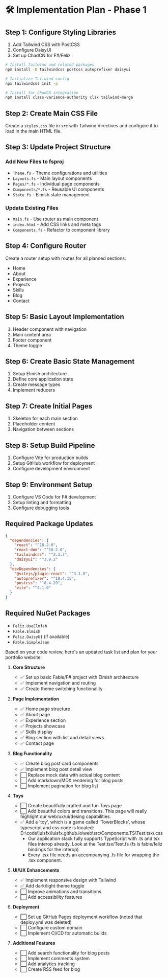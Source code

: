# 🛠️ Implementation Plan - Phase 1

## Step 1: Configure Styling Libraries
1. Add Tailwind CSS with PostCSS
2. Configure DaisyUI
3. Set up ChadCN for F#/Feliz

```bash
# Install Tailwind and related packages
npm install -D tailwindcss postcss autoprefixer daisyui

# Initialize Tailwind config
npx tailwindcss init -p

# Install for ChadCN integration
npm install class-variance-authority clsx tailwind-merge
```

## Step 2: Create Main CSS File
Create a `styles.css` file in `src` with Tailwind directives and configure it to load in the main HTML file.

## Step 3: Update Project Structure

### Add New Files to fsproj
- `Theme.fs` - Theme configurations and utilities
- `Layouts.fs` - Main layout components
- `Pages/*.fs` - Individual page components
- `Components/*.fs` - Reusable UI components
- `State.fs` - Elmish state management

### Update Existing Files
- `Main.fs` - Use router as main component
- `index.html` - Add CSS links and meta tags
- `Components.fs` - Refactor to component library

## Step 4: Configure Router
Create a router setup with routes for all planned sections:
- Home
- About
- Experience
- Projects
- Skills
- Blog
- Contact

## Step 5: Basic Layout Implementation
1. Header component with navigation
2. Main content area
3. Footer component
4. Theme toggle

## Step 6: Create Basic State Management
1. Setup Elmish architecture
2. Define core application state
3. Create message types
4. Implement reducers

## Step 7: Create Initial Pages
1. Skeleton for each main section
2. Placeholder content
3. Navigation between sections

## Step 8: Setup Build Pipeline
1. Configure Vite for production builds
2. Setup GitHub workflow for deployment
3. Configure development environment

## Step 9: Environment Setup
1. Configure VS Code for F# development
2. Setup linting and formatting
3. Configure debugging tools

## Required Package Updates
```json
{
  "dependencies": {
    "react": "^18.2.0",
    "react-dom": "^18.2.0",
    "tailwindcss": "^3.3.3",
    "daisyui": "^3.9.2"
  },
  "devDependencies": {
    "@vitejs/plugin-react": "^3.1.0",
    "autoprefixer": "^10.4.15",
    "postcss": "^8.4.29",
    "vite": "^4.1.0"
  }
}
```

## Required NuGet Packages
- `Feliz.UseElmish`
- `Fable.Elmish`
- `Feliz.DaisyUI` (if available)
- `Fable.SimpleJson`

Based on your code review, here's an updated task list and plan for your portfolio website:

1. **Core Structure**
   - ✅ Set up basic Fable/F# project with Elmish architecture
   - ✅ Implement navigation and routing
   - ✅ Create theme switching functionality

2. **Page Implementation**
   - ✅ Home page structure
   - ✅ About page
   - ✅ Experience section
   - ✅ Projects showcase
   - ✅ Skills display
   - ✅ Blog section with list and detail views
   - ✅ Contact page

3. **Blog Functionality**
   - ✅ Create blog post card components
   - ✅ Implement blog post detail view
   - ⬜ Replace mock data with actual blog content
   - ⬜ Add markdown/MDX rendering for blog posts
   - ⬜ Implement pagination for blog list

4. **Toys**
   - ⬜ Create beautifully crafted and fun Toys page
   - ⬜ Add beautiful colors and transitions. This page will really highlight our web/ux/ui/desing capabilities.
   - ✅ Add a 'toy', which is a game called 'TowerBlocks', whose typescript and css code is located: D:\code\luisfx\luisfx.github.io\web\src\Components.TS\Test.tsx/.css
      - Our application stack fully supports TypeScript with .ts and tsx files interop already. Look at the Test.tsx/Test.fs (fs is fable/feliz bindings for the interop)
      - Every .tsx file needs an accompanying .fs file for wrapping the .tsx component.

4. **UI/UX Enhancements**
   - ✅ Implement responsive design with Tailwind
   - ✅ Add dark/light theme toggle
   - ⬜ Improve animations and transitions
   - ⬜ Add accessibility features

5. **Deployment**
   - ⬜ Set up GitHub Pages deployment workflow (noted that deploy.yml was deleted)
   - ⬜ Configure custom domain
   - ⬜ Implement CI/CD for automatic builds

6. **Additional Features**
   - ⬜ Add search functionality for blog posts
   - ⬜ Implement comments system
   - ⬜ Add analytics tracking
   - ⬜ Create RSS feed for blog